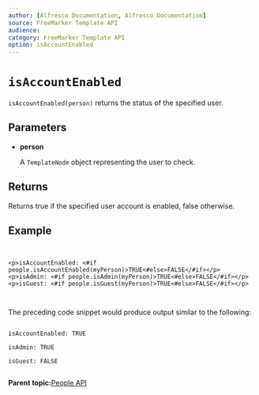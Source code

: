```yaml
---
author: [Alfresco Documentation, Alfresco Documentation]
source: FreeMarker Template API
audience: 
category: FreeMarker Template API
option: isAccountEnabled
---
```


# `isAccountEnabled`

`isAccountEnabled(person)` returns the status of the specified user.

## Parameters

-   **person**

    A `TemplateNode` object representing the user to check.


## Returns

Returns true if the specified user account is enabled, false otherwise.

## Example

```

          
<p>isAccountEnabled: <#if people.isAccountEnabled(myPerson)>TRUE<#else>FALSE</#if></p>
<p>isAdmin: <#if people.isAdmin(myPerson)>TRUE<#else>FALSE</#if></p>
<p>isGuest: <#if people.isGuest(myPerson)>TRUE<#else>FALSE</#if></p>
        
      
```

The preceding code snippet would produce output similar to the following:

```

isAccountEnabled: TRUE

isAdmin: TRUE

isGuest: FALSE      
      
```

**Parent topic:**[People API](../references/API-FreeMarker-People.md)

